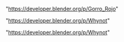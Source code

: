 "https://developer.blender.org/p/Gorro_Rojo"

"https://developer.blender.org/p/Whynot"

 
"https://developer.blender.org/p/Whynot"


 
